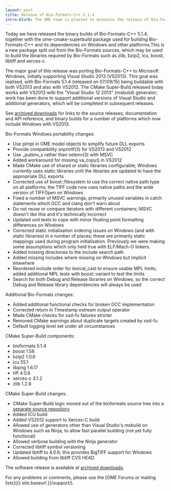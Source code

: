 ```yaml
---
layout: post
title: Release of Bio-Formats-C++ 5.1.4
intro-blurb: The OME team is pleased to announce the release of Bio-Formats-C++ 5.1.4 binary builds and ome-cmake-superbuild package
---
```

Today we have released the binary builds of Bio-Formats-C++ 5.1.4, together with the ome-cmake-superbuild package used for building Bio-Formats-C++ and its dependencies on Windows and other platforms.This is a new package split out from the Bio-Formats sources, which may be used to build the libraries required by Bio-Formats such as zlib, bzip2, icu, boost, libtiff and xerces-c.

The major goal of this release was porting Bio-Formats-C++ to Microsoft Windows, initially supporting Visual Studio 2013 (VS2013). This goal was realised, with Bio-Formats 5.1.4 (released on 07/09/15) being buildable with both VS2013 and also with VS2012.  The CMake Super-Build released today works with VS2013 with the "Visual Studio 12 2013" (msbuild) generator; work has been done to support additional versions of Visual Studio and additional generators, which will be completed in subsequent releases.

See [archived downloads](http://downloads.openmicroscopy.org/bio-formats-cpp/5.1.4/)
for links to the source releases, documentation and API reference, and binary builds for a number of platforms which now include Windows with VS2013.

Bio-Formats Windows portability changes:

-  Use pImpl in OME model objects to simplify future DLL exports
-  Provide compatibility snprintf(3) for VS2013 and VS2012
-  Use _putenv_s rather than setenv(3) with MSVC
-  Added workaround for missing va_copy() in VS2012
-  Made CMake use of shared or static libraries configurable; Windows currently uses static libraries until the libraries are updated to have the appropriate DLL exports
-  Corrected use of boost::filesystem to use the correct native path type on all platforms; the TIFF code now uses native paths and the wide version of TIFFOpen on Windows
-  Fixed a number of MSVC warnings, primarily unused variables in catch statements which GCC and clang don't warn about
-  Do not reuse or compare iterators with different containers; MSVC doesn't like this and it's technically incorrect
-  Updated unit tests to cope with minor floating point formatting differences on Windows
-  Corrected static initialisation ordering issues on Windows (and with static libraries) in a number of places; these are primarily static mappings used during program initialisation. Previously we were making some assumptions which only held true with ELF/Mach-O linkers.
-  Added missing directories to the include search path
-  Added missing includes where missing on Windows but implicit elsewhere
-  Reordered include order for lexical_cast to ensure usable MPL limits; added additional MPL tests with boost::variant to test the limits
-  Search for both Debug and Release libraries on Windows, so the correct Debug and Release library dependencies will always be used

Additional Bio-Formats changes:

-  Added additional functional checks for broken GCC <regex> implementation
-  Corrected return in Timestamp ostream output operator
-  Made CMake checks for xsd-fu failures stricter
-  Removed CMake warnings about duplicate targets created by xsd-fu
-  Default logging level set under all circumstances

CMake Super-Build components:

-  bioformats 5.1.4
-  boost 1.58
-  bzip2 1.0.6
-  icu 55.1
-  libpng 1.6.17
-  tiff 4.0.6
-  xerces-c 3.1.2
-  zlib 1.2.8

CMake Super-Build changes:

-  CMake Super-Build logic moved out of the bioformats source tree into a [separate source repository](https://github.com/ome/ome-cmake-superbuild)
-  Added ICU build
-  Added VS2012 support to Xerces-C build
-  Allowed use of generators other than Visual Studio's msbuild on Windows such as Ninja, to allow fast parallel building (not yet fully functional)
-  Allowed verbose building with the Ninja generator
-  Corrected libtiff symbol versioning
-  Updated libtiff to 4.0.6; this provides BigTIFF support for Windows
-  Allowed building from libtiff CVS HEAD

The software release is available at [archived downloads](http://downloads.openmicroscopy.org/bio-formats-cpp/5.1.4).

For any problems or comments, please use the [OME Forums or mailing lists]({{ site.baseurl }}/support/).
